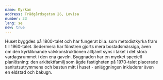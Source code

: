 ```yaml
---
name: Kyrkan
address: Trädgårdsgatan 26, Lovisa
number: 33
lang: se
new: true
---
```

Huset byggdes på 1800-talet och har fungerat bl.a. som metodistkyrka fram till 1960-talet. Sedermera har fönstren gjorts mera bostadsmässiga, även om den kyrkliknande valvkonstruktionen alltjämt syns i taket i det stora vardagsrummet i den ena gaveln. Byggnaden har en mycket speciell planlösning: den arkitektfamilj som ägde fastigheten på 1970-talet placerade sanitetsutrymmena och bastun mitt i huset - anläggningen inkluderar även en eldstad och bakugn.
